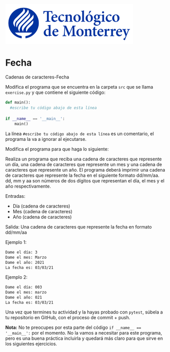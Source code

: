 ![Tec de Monterrey](../../images/logotecmty.png)
# Fecha
Cadenas de caracteres-Fecha

Modifica el programa que se encuentra en la carpeta `src` que se llama `exercise.py` y que contiene el siguiente código:

```python
def main():
  #escribe tu código abajo de esta línea

if __name__ == '__main__':
    main()
```

La línea `#escribe tu código abajo de esta línea` es un comentario, el programa la va a ignorar al ejecutarse.

Modifica el programa para que haga lo siguiente:

Realiza un programa que reciba una cadena de caracteres que represente un día, una cadena de caracteres que represente un mes y una cadena de caracteres que represente un año. El programa deberá imprimir una cadena de caracteres que represente la fecha en el siguiente formato dd/mm/aa. dd, mm y aa son números de dos dígitos que representan el día, el mes y el año respectivamente.

Entradas: 

* Día (cadena de caracteres)
* Mes (cadena de caracteres)
* Año (cadena de caracteres)

Salida: Una cadena de caracteres que represente la fecha en formato dd/mm/aa

Ejemplo 1:

```
Dame el día: 3
Dame el mes: Marzo
Dame el año: 2021
La fecha es: 03/03/21
```

Ejemplo 2:

```
Dame el día: 003
Dame el mes: marzo
Dame el año: 021
La fecha es: 03/03/21
```

Una vez que termines tu actividad y la hayas probado con `pytest`, súbela a tu repositorio en GitHub, con el proceso de commit + push.

**Nota:** No te preocupes por esta parte del código `if __name__ == '__main__':` por el momento. No la vamos a necesitar para este programa, pero es una buena práctica incluirla y quedará más claro para que sirve en los siguientes ejercicios.

[//]: # (Autor: Gil Huesca - ghjuarez at tec.mx)
